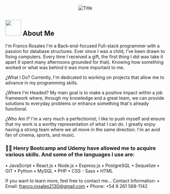 <div align="center">
  <img src="https://readme-typing-svg.herokuapp.com?font=Architects+Daughter&color=%2338C2FF&size=50&center=true&vCenter=true&height=60&width=600&lines=Hey!+I'm+Franco+Rosales!!+%3C3;TN+is+me!!!;Welcome+to+my+profile!" alt="Title"></img>
</div>

## <img src="https://raw.githubusercontent.com/nixin72/nixin72/master/wave.gif" width="50px" height="50px"></img> About Me

I'm Franco Rosales
I'm a Back-end-focused Full-stack programmer with a passion for database structures. Ever since I was a child, I've been drawn to fixing computers. Every time I received a gift, the first thing I did was take it apart (I spent many afternoons grounded for that). Knowing how something worked or what was behind it was more important to me.

¿What I Do?
Currently, I'm dedicated to working on projects that allow me to advance in my programming skills.

¿Where I'm Headed?
My main goal is to make a positive impact within a job framework where, through my knowledge and a great team, we can provide solutions to everyday problems or enhance something that's already functional.

¿Who Am I?
I'm a very much a perfectionist; I like to push myself and ensure that my work is a worthy representation of what I can do. I greatly enjoy having a strong team where we all move in the same direction. I'm an avid fan of cinema, sports, and music.


<h3> 👨‍💻 Henry Bootcamp and Udemy have allowed me to acquire various skills. And some of the languages I use are: </h3>
•	JavaScript
•	React.js
•	Node.js
•	Express.js
•	PostgreSQL
•	Sequelize
•	GIT
•	Python
•	MySQL
•	PHP
•	CSS - Sass
•	HTML

If you want to learn more, feel free to contact me...
Contact Information:
•	Email: franco.rosales2130@gmail.com
•	Phone: +54 9 261 568-1142 

